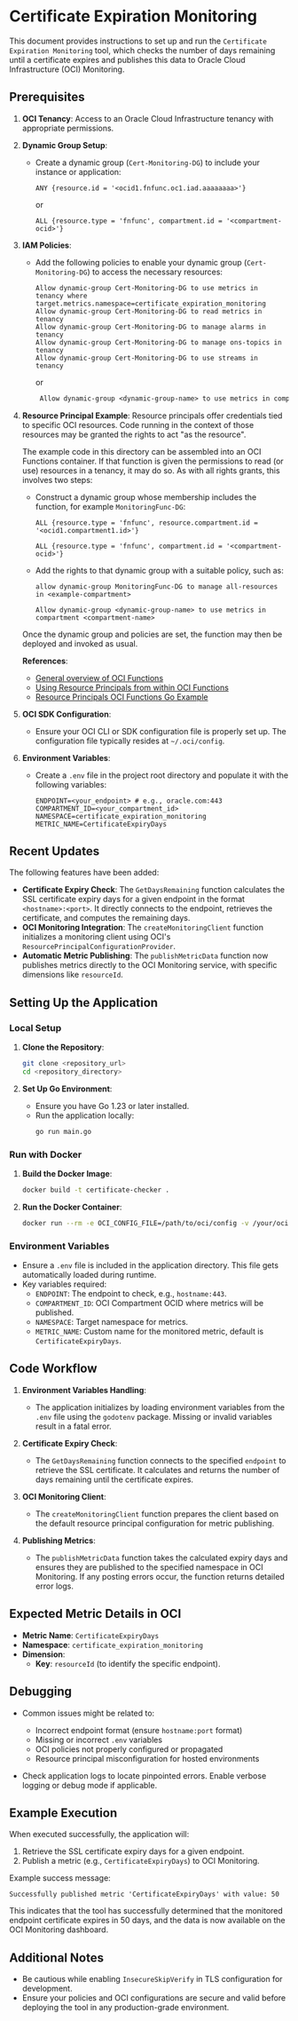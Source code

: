 # Certificate Expiration Monitoring

This document provides instructions to set up and run the `Certificate Expiration Monitoring` tool, which checks the number of days remaining until a certificate expires and publishes this data to Oracle Cloud Infrastructure (OCI) Monitoring.

## Prerequisites

1. **OCI Tenancy**: Access to an Oracle Cloud Infrastructure tenancy with appropriate permissions.
2. **Dynamic Group Setup**:
    - Create a dynamic group (`Cert-Monitoring-DG`) to include your instance or application:
      ```text
      ANY {resource.id = '<ocid1.fnfunc.oc1.iad.aaaaaaaa>'}
      ```
      or
   
      ```text
      ALL {resource.type = 'fnfunc', compartment.id = '<compartment-ocid>'}
      ```

3. **IAM Policies**:
    - Add the following policies to enable your dynamic group (`Cert-Monitoring-DG`) to access the necessary resources:
      ```text
      Allow dynamic-group Cert-Monitoring-DG to use metrics in tenancy where target.metrics.namespace=certificate_expiration_monitoring
      Allow dynamic-group Cert-Monitoring-DG to read metrics in tenancy
      Allow dynamic-group Cert-Monitoring-DG to manage alarms in tenancy
      Allow dynamic-group Cert-Monitoring-DG to manage ons-topics in tenancy
      Allow dynamic-group Cert-Monitoring-DG to use streams in tenancy
      ```
      or
      ```txt
       Allow dynamic-group <dynamic-group-name> to use metrics in compartment <compartment-name>
      ```

4. **Resource Principal Example**:
   Resource principals offer credentials tied to specific OCI resources. Code running in the context of those resources may be granted the rights to act "as the resource".

   The example code in this directory can be assembled into an OCI Functions container. If that function is given the permissions to read (or use) resources in a tenancy, it may do so. As with all rights grants, this involves two steps:

    - Construct a dynamic group whose membership includes the function, for example  `MonitoringFunc-DG`:
      ```text
      ALL {resource.type = 'fnfunc', resource.compartment.id = '<ocid1.compartment1.id>'}
      
      ALL {resource.type = 'fnfunc', compartment.id = '<compartment-ocid>'}
      ```

    - Add the rights to that dynamic group with a suitable policy, such as:
      ```text
      allow dynamic-group MonitoringFunc-DG to manage all-resources in <example-compartment>
      
      Allow dynamic-group <dynamic-group-name> to use metrics in compartment <compartment-name>
      ```

   Once the dynamic group and policies are set, the function may then be deployed and invoked as usual.

   **References**:
    - [General overview of OCI Functions](https://docs.oracle.com/en-us/iaas/Content/Functions/Concepts/functionsconcepts.htm)
    - [Using Resource Principals from within OCI Functions](https://docs.oracle.com/en-us/iaas/Content/Functions/Tasks/functionsaccessingotherresources.htm)
    - [Resource Principals OCI Functions Go Example](https://github.com/oracle/oci-go-sdk/tree/master/example/example_resource_principal_function)

5. **OCI SDK Configuration**:
    - Ensure your OCI CLI or SDK configuration file is properly set up. The configuration file typically resides at `~/.oci/config`.

6. **Environment Variables**:
    - Create a `.env` file in the project root directory and populate it with the following variables:
      ```env
      ENDPOINT=<your_endpoint> # e.g., oracle.com:443
      COMPARTMENT_ID=<your_compartment_id>
      NAMESPACE=certificate_expiration_monitoring
      METRIC_NAME=CertificateExpiryDays
      ```

## Recent Updates

The following features have been added:

- **Certificate Expiry Check**: The `GetDaysRemaining` function calculates the SSL certificate expiry days for a given endpoint in the format `<hostname>:<port>`. It directly connects to the endpoint, retrieves the certificate, and computes the remaining days.
- **OCI Monitoring Integration**: The `createMonitoringClient` function initializes a monitoring client using OCI's `ResourcePrincipalConfigurationProvider`.
- **Automatic Metric Publishing**: The `publishMetricData` function now publishes metrics directly to the OCI Monitoring service, with specific dimensions like `resourceId`.

## Setting Up the Application

### Local Setup

1. **Clone the Repository**:
   ```bash
   git clone <repository_url>
   cd <repository_directory>
   ```

2. **Set Up Go Environment**:
    - Ensure you have Go 1.23 or later installed.
    - Run the application locally:
      ```bash
      go run main.go
      ```

### Run with Docker

1. **Build the Docker Image**:
   ```bash
   docker build -t certificate-checker .
   ```

2. **Run the Docker Container**:
   ```bash
   docker run --rm -e OCI_CONFIG_FILE=/path/to/oci/config -v /your/oci/config:/home/appuser/.oci certificate-checker
   ```

### Environment Variables

- Ensure a `.env` file is included in the application directory. This file gets automatically loaded during runtime.
- Key variables required:
    - `ENDPOINT`: The endpoint to check, e.g., `hostname:443`.
    - `COMPARTMENT_ID`: OCI Compartment OCID where metrics will be published.
    - `NAMESPACE`: Target namespace for metrics.
    - `METRIC_NAME`: Custom name for the monitored metric, default is `CertificateExpiryDays`.

## Code Workflow

1. **Environment Variables Handling**:
    - The application initializes by loading environment variables from the `.env` file using the `godotenv` package. Missing or invalid variables result in a fatal error.

2. **Certificate Expiry Check**:
    - The `GetDaysRemaining` function connects to the specified `endpoint` to retrieve the SSL certificate. It calculates and returns the number of days remaining until the certificate expires.

3. **OCI Monitoring Client**:
    - The `createMonitoringClient` function prepares the client based on the default resource principal configuration for metric publishing.

4. **Publishing Metrics**:
    - The `publishMetricData` function takes the calculated expiry days and ensures they are published to the specified namespace in OCI Monitoring. If any posting errors occur, the function returns detailed error logs.

## Expected Metric Details in OCI

- **Metric Name**: `CertificateExpiryDays`
- **Namespace**: `certificate_expiration_monitoring`
- **Dimension**:
    - **Key**: `resourceId` (to identify the specific endpoint).

## Debugging

- Common issues might be related to:
    - Incorrect endpoint format (ensure `hostname:port` format)
    - Missing or incorrect `.env` variables
    - OCI policies not properly configured or propagated
    - Resource principal misconfiguration for hosted environments

- Check application logs to locate pinpointed errors. Enable verbose logging or debug mode if applicable.

## Example Execution

When executed successfully, the application will:
1. Retrieve the SSL certificate expiry days for a given endpoint.
2. Publish a metric (e.g., `CertificateExpiryDays`) to OCI Monitoring.

Example success message:
```text
Successfully published metric 'CertificateExpiryDays' with value: 50
```
This indicates that the tool has successfully determined that the monitored endpoint certificate expires in 50 days, and the data is now available on the OCI Monitoring dashboard.

## Additional Notes

- Be cautious while enabling `InsecureSkipVerify` in TLS configuration for development.
- Ensure your policies and OCI configurations are secure and valid before deploying the tool in any production-grade environment.
